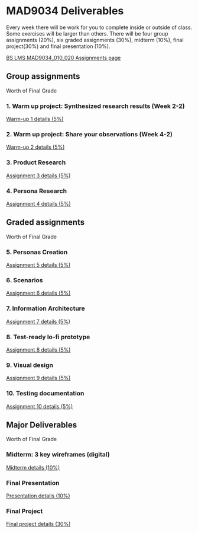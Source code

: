 # MAD9034 Deliverables


Every week there will be work for you to complete inside or outside of class. Some exercises will be larger than others. There will be four group assignments (20%), six graded assignments (30%), midterm (10%), final project(30%) and final presentation (10%).

[BS LMS MAD9034_010_020 Assignments page](https://brightspace.algonquincollege.com/d2l/lms/dropbox/user/folders_list.d2l?ou=474453&isprv=0)


## Group assignments

Worth <Badge type="error" text="20%"/> of Final Grade


### 1. Warm up project: Synthesized research results (Week 2-2) 

<Badge text="Due Sun. Sep 18 by 11:59pm"/>

[Warm-up 1 details (5%)](./warmup1.md)


### 2. Warm up project: Share your observations (Week 4-2)

<Badge text="Due Thur. Sep 29 by 11:59pm"/>

[Warm-up 2 details (5%)](./warmup2.md)


### 3. Product Research

<Badge text="Due Tue. Oct 06 by 11:59pm"/>

[Assignment 3 details (5%)](./assg3.md)


### 4. Persona Research

<Badge text="Due Sun. Oct 09 by 11:59pm"/>

[Assignment 4 details (5%)](./assg4.md)


## Graded assignments

Worth <Badge type="error" text="30%"/> of Final Grade


### 5. Personas Creation

<Badge text="Due Tue. Oct 19 by 11:59pm"/>

[Assignment 5 details (5%)](./assg5.md)


### 6. Scenarios

<Badge text="Due Sun. Oct 30 by 11:59pm"/>

[Assignment 6 details (5%)](./assg6.md)


### 7.  Information Architecture

<Badge text="Due Sun. Oct 30 by 11:59pm"/>

[Assignment 7 details (5%)](./assg7.md)


### 8. Test-ready lo-fi prototype

<Badge text="Due Thur. Nov 10 by 11:59pm"/>

[Assignment 8 details (5%)](./assg8.md)


### 9. Visual design

<Badge text="Due Thur. Nov 24 by 11:59pm"/>

[Assignment 9 details (5%)](./assg9.md)


### 10. Testing documentation

<Badge text="Due Thur. Dec 01 by 11:59pm"/>

[Assignment 10 details (5%)](./assg10.md)


## Major Deliverables

Worth <Badge type="error" text="50%"/> of Final Grade


### Midterm: 3 key wireframes (digital) 

<Badge text="Due Thur. Nov 17 by 11:59pm"/>

[Midterm details (10%)](./midterm.md)


### Final Presentation 

<Badge text="Due Tue. Dec 13/15 by the end of class"/>

[Presentation details (10%)](./presentation.md)


### Final Project 

<Badge text="Due Tue. Dec 13 by 11:59pm"/>

[Final project details (30%)](./proj.md)